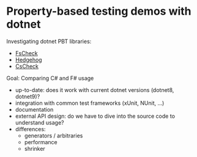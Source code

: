 # Property-based testing demos with dotnet

Investigating dotnet PBT libraries:

- [FsCheck](https://fscheck.github.io/FsCheck/)
- [Hedgehog](https://hedgehogqa.github.io/fsharp-hedgehog/)
- [CsCheck](https://github.com/AnthonyLloyd/CsCheck)

Goal: Comparing C# and F# usage

- up-to-date: does it work with current dotnet versions (dotnet8, dotnet9)?
- integration with common test frameworks (xUnit, NUnit, ...)
- documentation
- external API design: do we have to dive into the source code to understand usage?
- differences:
    - generators / arbitraries
    - performance
    - shrinker